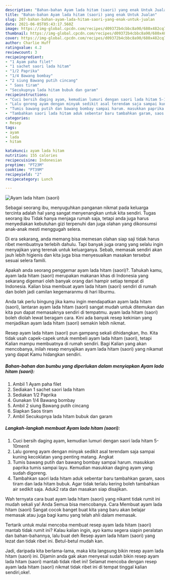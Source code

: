 ```yaml
---
description: "Bahan-bahan Ayam lada hitam (saori) yang enak Untuk Jualan"
title: "Bahan-bahan Ayam lada hitam (saori) yang enak Untuk Jualan"
slug: 207-bahan-bahan-ayam-lada-hitam-saori-yang-enak-untuk-jualan
date: 2021-06-05T05:43:17.560Z
image: https://img-global.cpcdn.com/recipes/d09372b4cbbc8a90/680x482cq70/ayam-lada-hitam-saori-foto-resep-utama.jpg
thumbnail: https://img-global.cpcdn.com/recipes/d09372b4cbbc8a90/680x482cq70/ayam-lada-hitam-saori-foto-resep-utama.jpg
cover: https://img-global.cpcdn.com/recipes/d09372b4cbbc8a90/680x482cq70/ayam-lada-hitam-saori-foto-resep-utama.jpg
author: Charlie Huff
ratingvalue: 4.2
reviewcount: 3
recipeingredient:
- "1 Ayam paha filet"
- "1 sachet saori lada hitam"
- "1/2 Paprika"
- "1/4 Bawang bombay"
- "2 siung Bawang putih cincang"
- " Saos tiram"
- "Secukupnya lada hitam bubuk dan garam"
recipeinstructions:
- "Cuci bersih daging ayam, kemudian lumuri dengan saori lada hitam 5-10menit"
- "Lalu goreng ayam dengan minyak sedikit asal terendam saja sampai kuning kecoklatan yang penting matang. Angkat"
- "Tumis bawang putih dan bawang bombay sampai harum. masukkan paprika tumis sampai layu. Kemudian masukkan daging ayam yang sudah digoreng."
- "Tambahkan saori lada hitam aduk sebentar baru tambahkan garam, saos tiram dan lada hitam bubuk. Agar tidak terlalu kering boleh tambahkan air sedikit saja. Aduk2 rata dan masakan siap disajikan."
categories:
- Resep
tags:
- ayam
- lada
- hitam

katakunci: ayam lada hitam 
nutrition: 155 calories
recipecuisine: Indonesian
preptime: "PT23M"
cooktime: "PT39M"
recipeyield: "2"
recipecategory: Lunch

---
```



![Ayam lada hitam (saori)](https://img-global.cpcdn.com/recipes/d09372b4cbbc8a90/680x482cq70/ayam-lada-hitam-saori-foto-resep-utama.jpg)

Sebagai seorang ibu, menyuguhkan panganan nikmat pada keluarga tercinta adalah hal yang sangat menyenangkan untuk kita sendiri. Tugas seorang ibu Tidak hanya menjaga rumah saja, tetapi anda juga harus menyediakan kebutuhan gizi terpenuhi dan juga olahan yang dikonsumsi anak-anak mesti menggugah selera.

Di era  sekarang, anda memang bisa memesan olahan siap saji tidak harus ribet membuatnya terlebih dahulu. Tapi banyak juga orang yang selalu ingin menyajikan yang terenak untuk keluarganya. Sebab, memasak sendiri akan jauh lebih higienis dan kita juga bisa menyesuaikan masakan tersebut sesuai selera famili. 



Apakah anda seorang penggemar ayam lada hitam (saori)?. Tahukah kamu, ayam lada hitam (saori) merupakan makanan khas di Indonesia yang sekarang digemari oleh banyak orang dari hampir setiap tempat di Indonesia. Kalian bisa membuat ayam lada hitam (saori) sendiri di rumah dan boleh jadi camilan kegemaranmu di hari liburmu.

Anda tak perlu bingung jika kamu ingin mendapatkan ayam lada hitam (saori), lantaran ayam lada hitam (saori) sangat mudah untuk ditemukan dan kita pun dapat memasaknya sendiri di tempatmu. ayam lada hitam (saori) boleh diolah lewat beragam cara. Kini ada banyak resep kekinian yang menjadikan ayam lada hitam (saori) semakin lebih nikmat.

Resep ayam lada hitam (saori) pun gampang sekali dihidangkan, lho. Kita tidak usah capek-capek untuk membeli ayam lada hitam (saori), tetapi Kalian mampu membuatnya di rumah sendiri. Bagi Kalian yang akan mencobanya, inilah resep menyajikan ayam lada hitam (saori) yang nikamat yang dapat Kamu hidangkan sendiri.

<!--inarticleads1-->

##### Bahan-bahan dan bumbu yang diperlukan dalam menyiapkan Ayam lada hitam (saori):

1. Ambil 1 Ayam paha filet
1. Sediakan 1 sachet saori lada hitam
1. Sediakan 1/2 Paprika
1. Gunakan 1/4 Bawang bombay
1. Ambil 2 siung Bawang putih cincang
1. Siapkan  Saos tiram
1. Ambil Secukupnya lada hitam bubuk dan garam




<!--inarticleads2-->

##### Langkah-langkah membuat Ayam lada hitam (saori):

1. Cuci bersih daging ayam, kemudian lumuri dengan saori lada hitam 5-10menit
1. Lalu goreng ayam dengan minyak sedikit asal terendam saja sampai kuning kecoklatan yang penting matang. Angkat
1. Tumis bawang putih dan bawang bombay sampai harum. masukkan paprika tumis sampai layu. Kemudian masukkan daging ayam yang sudah digoreng.
1. Tambahkan saori lada hitam aduk sebentar baru tambahkan garam, saos tiram dan lada hitam bubuk. Agar tidak terlalu kering boleh tambahkan air sedikit saja. Aduk2 rata dan masakan siap disajikan.




Wah ternyata cara buat ayam lada hitam (saori) yang nikamt tidak rumit ini mudah sekali ya! Anda Semua bisa mencobanya. Cara Membuat ayam lada hitam (saori) Sangat cocok banget buat kita yang baru akan belajar memasak atau juga bagi kamu yang telah ahli dalam memasak.

Tertarik untuk mulai mencoba membuat resep ayam lada hitam (saori) mantab tidak rumit ini? Kalau kalian ingin, ayo kamu segera siapin peralatan dan bahan-bahannya, lalu buat deh Resep ayam lada hitam (saori) yang lezat dan tidak ribet ini. Betul-betul mudah kan. 

Jadi, daripada kita berlama-lama, maka kita langsung bikin resep ayam lada hitam (saori) ini. Dijamin anda gak akan menyesal sudah bikin resep ayam lada hitam (saori) mantab tidak ribet ini! Selamat mencoba dengan resep ayam lada hitam (saori) nikmat tidak ribet ini di tempat tinggal kalian sendiri,oke!.


